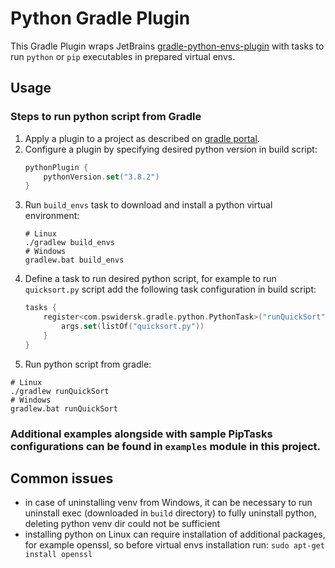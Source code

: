 # Python Gradle Plugin
This Gradle Plugin wraps JetBrains [gradle-python-envs-plugin](https://github.com/JetBrains/gradle-python-env)
with tasks to run `python` or `pip` executables in prepared virtual envs.

## Usage
### Steps to run python script from Gradle
1. Apply a plugin to a project as described on [gradle portal](https://plugins.gradle.org/plugin/com.pswidersk.python-plugin).
2. Configure a plugin by specifying desired python version in build script:
    ```kotlin
    pythonPlugin {
        pythonVersion.set("3.8.2")
    }
    ```
3. Run `build_envs` task to download and install a python virtual environment:
    ```shell script
    # Linux
    ./gradlew build_envs
    # Windows
    gradlew.bat build_envs
    ```
4. Define a task to run desired python script, for example to run `quicksort.py` script add the following task configuration in build script:
    ```kotlin
    tasks {
        register<com.pswidersk.gradle.python.PythonTask>("runQuickSort") {
            args.set(listOf("quicksort.py"))
        }
    }
    ```
5. Run python script from gradle:
```shell script
# Linux
./gradlew runQuickSort
# Windows
gradlew.bat runQuickSort
```

### Additional examples alongside with sample PipTasks configurations can be found in `examples` module in this project. 

## Common issues
* in case of uninstalling venv from Windows, it can be necessary to run uninstall exec (downloaded in `build` directory) to fully uninstall python, 
deleting python venv dir could not be sufficient
* installing python on Linux can require installation of additional packages, 
for example openssl, so before virtual envs installation run: `sudo apt-get install openssl` 